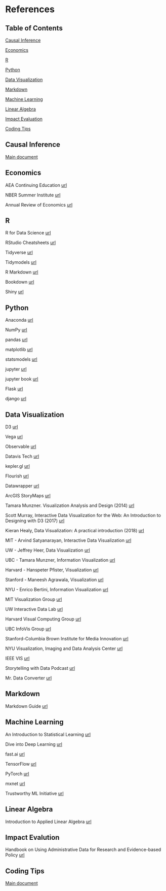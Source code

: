 # References

## Table of Contents

[Causal Inference](#causal-inference)

[Economics](#economics)

[R](#r)

[Python](#python)

[Data Visualization](#data-visualization)

[Markdown](#markdown)

[Machine Learning](#machine-learning)

[Linear Algebra](#linear-algebra)

[Impact Evaluation](#impact-evalution)

[Coding Tips](#coding-tips)

## Causal Inference

[Main document](causal-inference.md)

## Economics

AEA Continuing Education [url](https://www.aeaweb.org/conference/cont-ed)

NBER Summer Institute [url](https://www.nber.org/conferences/summer-institute)

Annual Review of Economics [url](https://www.annualreviews.org/journal/economics)

## R

R for Data Science [url](https://r4ds.had.co.nz/)

RStudio Cheatsheets [url](https://www.rstudio.com/resources/cheatsheets/)

Tidyverse [url](https://www.tidyverse.org/)

Tidymodels [url](https://www.tidymodels.org/)

R Markdown [url](https://rmarkdown.rstudio.com/)

Bookdown [url](https://bookdown.org/)

Shiny [url](https://shiny.rstudio.com/)

## Python

Anaconda [url](https://www.anaconda.com/)

NumPy [url](https://numpy.org/)

pandas [url](https://pandas.pydata.org/)

matplotlib [url](https://matplotlib.org/)

statsmodels [url](https://www.statsmodels.org/)

jupyter [url](https://jupyter.org/)

jupyter book [url](https://jupyterbook.org/)

Flask [url](https://palletsprojects.com/p/flask/)

django [url](https://www.djangoproject.com/)

## Data Visualization

D3 [url](https://d3js.org/)

Vega [url](https://vega.github.io/vega/)

Observable [url](https://observablehq.com/)

Datavis Tech [url](https://datavis.tech/)

kepler.<span></span>gl [url](https://kepler.gl/)

Flourish [url](https://flourish.studio/)

Datawrapper [url](https://www.datawrapper.de/)

ArcGIS StoryMaps [url](https://storymaps.arcgis.com/)

Tamara Munzner. Visualization Analysis and Design (2014) [url](https://www.cs.ubc.ca/~tmm/vadbook/)

Scott Murray, Interactive Data Visualization for the Web: An Introduction to Designing with D3 (2017) [url](https://alignedleft.com/work/d3-book-2e)

Kieran Healy, Data Visualization: A practical introduction (2018) [url](https://socviz.co/)

MIT - Arvind Satyanarayan, Interactive Data Visualization [url](http://vis.csail.mit.edu/classes/6.859/)

UW - Jeffrey Heer, Data Visualization [url](https://homes.cs.washington.edu/~jheer/)

UBC - Tamara Munzner, Information Visualization [url](https://www.cs.ubc.ca/~tmm/)

Harvard - Hanspeter Pfister, Visualization [url](https://www.cs171.org/)

Stanford - Maneesh Agrawala, Visualization [url](http://graphics.stanford.edu/~maneesh/)

NYU - Enrico Bertini, Information Visualization [url](http://enrico.bertini.io/)

MIT Visualization Group [url](http://vis.csail.mit.edu/)

UW Interactive Data Lab [url](http://idl.cs.washington.edu/)

Harvard Visual Computing Group [url](https://vcg.seas.harvard.edu/)

UBC InfoVis Group [url](http://www.cs.ubc.ca/group/infovis/)

Stanford-Columbia Brown Institute for Media Innovation [url](https://brown.stanford.edu/)

NYU Visualization, Imaging and Data Analysis Center [url](https://vida.engineering.nyu.edu/)

IEEE VIS [url](http://ieeevis.org/)

Storytelling with Data Podcast [url](https://www.storytellingwithdata.com/podcast)

Mr. Data Converter [url](https://shancarter.github.io/mr-data-converter/)

## Markdown

Markdown Guide [url](https://www.markdownguide.org/)

## Machine Learning

An Introduction to Statistical Learning [url](https://www.statlearning.com/)

Dive into Deep Learning [url](https://d2l.ai/)

fast.<span></span>ai [url](https://www.fast.ai/)

TensorFlow [url](https://www.tensorflow.org/)

PyTorch [url](https://pytorch.org/)

mxnet [url](https://mxnet.apache.org/versions/1.8.0/)

Trustworthy ML Initiative [url](https://www.trustworthyml.org/)

## Linear Algebra

Introduction to Applied Linear Algebra [url](https://web.stanford.edu/~boyd/vmls/)

## Impact Evalution

Handbook on Using Administrative Data for Research and Evidence-based Policy [url](https://admindatahandbook.mit.edu/book/)

## Coding Tips

[Main document](coding-tips.md)
